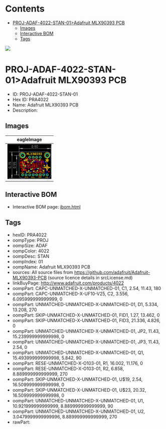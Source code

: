 



Contents
========

* [PROJ-ADAF-4022-STAN-01>Adafruit MLX90393 PCB](#proj-adaf-4022-stan-01adafruit-mlx90393-pcb)
	* [Images](#images)
	* [Interactive BOM](#interactive-bom)
	* [Tags](#tags)
  
![][im]
# PROJ-ADAF-4022-STAN-01>Adafruit MLX90393 PCB

- ID: PROJ-ADAF-4022-STAN-01
- Hex ID: PRA4022
- Name: Adafruit MLX90393 PCB
- Description: 

## Images
  
  

|eagleImage|
| :---: |
|[![eagleImage](eagleImage_140.png)](eagleImage_600.png)|

## Interactive BOM

- Interactive BOM page: [ibom.html](kicad/bom/ibom.html)

## Tags

- hexID: PRA4022
- oompType: PROJ
- oompSize: ADAF
- oompColor: 4022
- oompDesc: STAN
- oompIndex: 01
- oompName: Adafruit MLX90393 PCB
- sources: All source files from https://github.com/adafruit/Adafruit-MLX90393-PCB (source licence details in srcLicense.md)
- linkBuyPage: http://www.adafruit.com/products/4022
- oompPart: CAPC-UNMATCHED-X-UNMATCHED-01, C1, 2.54, 11.43, 180
- oompPart: CAPC-UNMATCHED-X-UF10-V25, C2, 3.556, 6.095999999999999, 0
- oompPart: UNMATCHED-UNMATCHED-X-UNMATCHED-01, D1, 5.334, 13.208, 270
- oompPart: SKIP-UNMATCHED-X-UNMATCHED-01, FID1, 1.27, 13.462, 0
- oompPart: SKIP-UNMATCHED-X-UNMATCHED-01, FID3, 21.336, 4.826, 0
- oompPart: UNMATCHED-UNMATCHED-X-UNMATCHED-01, JP2, 11.43, 15.239999999999998, 0
- oompPart: UNMATCHED-UNMATCHED-X-UNMATCHED-01, JP3, 11.43, 2.54, 0
- oompPart: UNMATCHED-UNMATCHED-X-UNMATCHED-01, Q1, 15.493999999999998, 5.842, 90
- oompPart: RESE-UNMATCHED-X-O103-01, R1, 16.002, 11.176, 0
- oompPart: RESE-UNMATCHED-X-O103-01, R2, 6.858, 8.889999999999999, 270
- oompPart: SKIP-UNMATCHED-X-UNMATCHED-01, U$19, 2.54, 16.509999999999998, 0
- oompPart: SKIP-UNMATCHED-X-UNMATCHED-01, U$23, 20.32, 16.509999999999998, 0
- oompPart: UNMATCHED-UNMATCHED-X-UNMATCHED-01, U1, 10.921999999999999, 8.889999999999999, 90
- oompPart: UNMATCHED-UNMATCHED-X-UNMATCHED-01, U2, 3.0479999999999996, 8.889999999999999, 270
- rawPart: 



[im]: eagleImage_450.png
